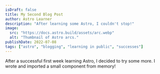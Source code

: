 ```yaml
---
isDraft: false
title: My Second Blog Post
author: Astro Learner
description: "After learning some Astro, I couldn't stop!"
image:
  src: "https://docs.astro.build/assets/arc.webp"
  alt: "Thumbnail of Astro arcs."
publishDate: 2022-07-08
tags: ["astro", "blogging", "learning in public", "successes"]
---
```


After a successful first week learning Astro, I decided to try some more. I
wrote and imported a small component from memory!
